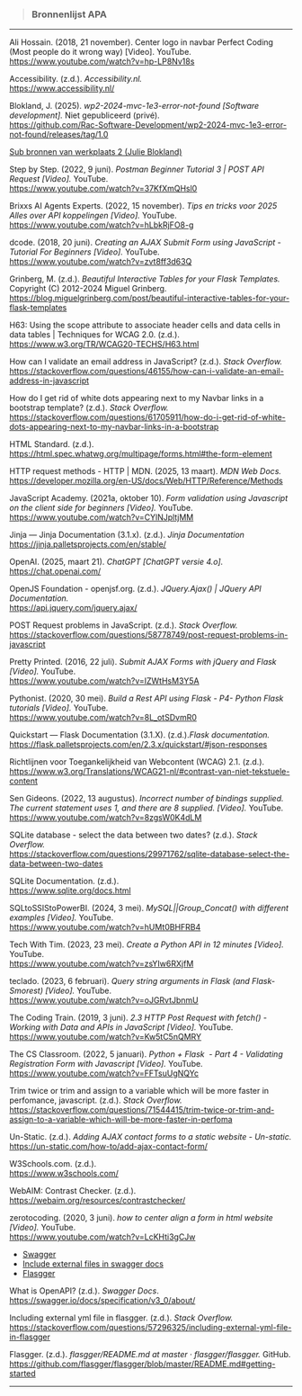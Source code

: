 > ### Bronnenlijst APA

---

Ali Hossain. (2018, 21 november). Center logo in navbar Perfect Coding (Most people do it wrong way) [Video]. YouTube.   
https://www.youtube.com/watch?v=hp-LP8Nv18s

Accessibility. (z.d.). *Accessibility.nl.*    
https://www.accessibility.nl/

Blokland, J. (2025). *wp2-2024-mvc-1e3-error-not-found [Software development].* Niet gepubliceerd (privé).  
https://github.com/Rac-Software-Development/wp2-2024-mvc-1e3-error-not-found/releases/tag/1.0 

[Sub bronnen van werkplaats 2 (Julie Blokland)](markdown_files/bronnenlijst.md)

Step by Step. (2022, 9 juni). *Postman Beginner Tutorial 3 | POST API Request [Video].* YouTube.   
https://www.youtube.com/watch?v=37KfXmQHsl0 

Brixxs AI Agents Experts. (2022, 15 november). *Tips en tricks voor 2025 Alles over API koppelingen [Video].* YouTube.   
https://www.youtube.com/watch?v=hLbkRjFO8-g 

dcode. (2018, 20 juni). *Creating an AJAX Submit Form using JavaScript - Tutorial For Beginners [Video].* YouTube.    
https://www.youtube.com/watch?v=zvt8ff3d63Q 

Grinberg, M. (z.d.). *Beautiful Interactive Tables for your Flask Templates.* Copyright (C) 2012-2024 Miguel Grinberg.    
https://blog.miguelgrinberg.com/post/beautiful-interactive-tables-for-your-flask-templates 

H63: Using the scope attribute to associate header cells and data cells in data tables | Techniques for WCAG 2.0. (z.d.).  
https://www.w3.org/TR/WCAG20-TECHS/H63.html

How can I validate an email address in JavaScript? (z.d.). *Stack Overflow.*    
https://stackoverflow.com/questions/46155/how-can-i-validate-an-email-address-in-javascript 

How do I get rid of white dots appearing next to my Navbar links in a bootstrap template? (z.d.). *Stack Overflow.*  
https://stackoverflow.com/questions/61705911/how-do-i-get-rid-of-white-dots-appearing-next-to-my-navbar-links-in-a-bootstrap 

HTML Standard. (z.d.).  
https://html.spec.whatwg.org/multipage/forms.html#the-form-element

HTTP request methods - HTTP | MDN. (2025, 13 maart). *MDN Web Docs.*     
https://developer.mozilla.org/en-US/docs/Web/HTTP/Reference/Methods 

JavaScript Academy. (2021a, oktober 10). *Form validation using Javascript on the client side for beginners [Video].* YouTube.   
https://www.youtube.com/watch?v=CYlNJpltjMM 

Jinja — Jinja Documentation (3.1.x). (z.d.). *Jinja Documentation*     
https://jinja.palletsprojects.com/en/stable/  

OpenAI. (2025, maart 21). *ChatGPT  [ChatGPT versie 4.o].*  
https://chat.openai.com/

OpenJS Foundation - openjsf.org. (z.d.). *JQuery.Ajax() | JQuery API Documentation.*     
https://api.jquery.com/jquery.ajax/ 

POST Request problems in JavaScript. (z.d.). *Stack Overflow.*      
https://stackoverflow.com/questions/58778749/post-request-problems-in-javascript 

Pretty Printed. (2016, 22 juli). *Submit AJAX Forms with jQuery and Flask [Video].* YouTube.    
https://www.youtube.com/watch?v=IZWtHsM3Y5A 

Pythonist. (2020, 30 mei). *Build a Rest API using Flask - P4- Python Flask tutorials [Video].* YouTube.     
https://www.youtube.com/watch?v=8L_otSDvmR0 

Quickstart — Flask Documentation (3.1.X). (z.d.).*Flask documentation.*   
https://flask.palletsprojects.com/en/2.3.x/quickstart/#json-responses 

Richtlijnen voor Toegankelijkheid van Webcontent (WCAG) 2.1. (z.d.).  
https://www.w3.org/Translations/WCAG21-nl/#contrast-van-niet-tekstuele-content 

Sen Gideons. (2022, 13 augustus). *Incorrect number of bindings supplied. The current statement uses 1, and there are 8 supplied. [Video].* YouTube.   
https://www.youtube.com/watch?v=8zgsW0K4dLM 

SQLite database - select the data between two dates? (z.d.). *Stack Overflow.*   
https://stackoverflow.com/questions/29971762/sqlite-database-select-the-data-between-two-dates 

SQLite Documentation. (z.d.).   
https://www.sqlite.org/docs.html

SQLtoSSIStoPowerBI. (2024, 3 mei). *MySQL||Group_Concat() with different examples [Video].* YouTube.  
https://www.youtube.com/watch?v=hUMt0BHFRB4 

Tech With Tim. (2023, 23 mei). *Create a Python API in 12 minutes [Video].* YouTube.   
https://www.youtube.com/watch?v=zsYIw6RXjfM 

teclado. (2023, 6 februari). *Query string arguments in Flask (and Flask-Smorest) [Video].* YouTube.  
https://www.youtube.com/watch?v=oJGRvtJbnmU 

The Coding Train. (2019, 3 juni). *2.3 HTTP Post Request with fetch() - Working with Data and APIs in JavaScript [Video].* YouTube.  
https://www.youtube.com/watch?v=Kw5tC5nQMRY

The CS Classroom. (2022, 5 januari). *Python + Flask  - Part 4 - Validating Registration Form with Javascript [Video].* YouTube.  
https://www.youtube.com/watch?v=FFTsuUgNQYc 

Trim twice or trim and assign to a variable which will be more faster in perfomance, javascript. (z.d.). *Stack Overflow.*  
https://stackoverflow.com/questions/71544415/trim-twice-or-trim-and-assign-to-a-variable-which-will-be-more-faster-in-perfoma 

Un-Static. (z.d.). *Adding AJAX contact forms to a static website - Un-static.*   
https://un-static.com/how-to/add-ajax-contact-form/ 

W3Schools.com. (z.d.).   
https://www.w3schools.com/ 

WebAIM: Contrast Checker. (z.d.).  
https://webaim.org/resources/contrastchecker/ 

zerotocoding. (2020, 3 juni). *how to center align a form in html website [Video].* YouTube.  
https://www.youtube.com/watch?v=LcKHti3gCJw

* [Swagger](https://swagger.io/docs/specification/v3_0/about/)
* [Include external files in swagger docs](https://stackoverflow.com/questions/57296325/including-external-yml-file-in-flasgger)
* [Flasgger](https://github.com/flasgger/flasgger/blob/master/README.md#getting-started)

What is OpenAPI? (z.d.). *Swagger Docs*.  
https://swagger.io/docs/specification/v3_0/about/

Including external yml file in flasgger. (z.d.). *Stack Overflow.*   
https://stackoverflow.com/questions/57296325/including-external-yml-file-in-flasgger

Flasgger. (z.d.). *flasgger/README.md at master · flasgger/flasgger.* GitHub.  
https://github.com/flasgger/flasgger/blob/master/README.md#getting-started

---